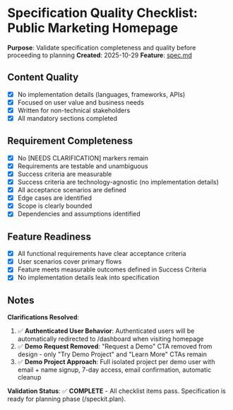 # Specification Quality Checklist: Public Marketing Homepage

**Purpose**: Validate specification completeness and quality before proceeding to planning
**Created**: 2025-10-29
**Feature**: [spec.md](../spec.md)

## Content Quality

- [x] No implementation details (languages, frameworks, APIs)
- [x] Focused on user value and business needs
- [x] Written for non-technical stakeholders
- [x] All mandatory sections completed

## Requirement Completeness

- [x] No [NEEDS CLARIFICATION] markers remain
- [x] Requirements are testable and unambiguous
- [x] Success criteria are measurable
- [x] Success criteria are technology-agnostic (no implementation details)
- [x] All acceptance scenarios are defined
- [x] Edge cases are identified
- [x] Scope is clearly bounded
- [x] Dependencies and assumptions identified

## Feature Readiness

- [x] All functional requirements have clear acceptance criteria
- [x] User scenarios cover primary flows
- [x] Feature meets measurable outcomes defined in Success Criteria
- [x] No implementation details leak into specification

## Notes

**Clarifications Resolved**:

1. ✅ **Authenticated User Behavior**: Authenticated users will be automatically redirected to /dashboard when visiting homepage
2. ✅ **Demo Request Removed**: "Request a Demo" CTA removed from design - only "Try Demo Project" and "Learn More" CTAs remain
3. ✅ **Demo Project Approach**: Full isolated project per demo user with email + name signup, 7-day access, email confirmation, automatic cleanup

**Validation Status**: ✅ **COMPLETE** - All checklist items pass. Specification is ready for planning phase (/speckit.plan).
